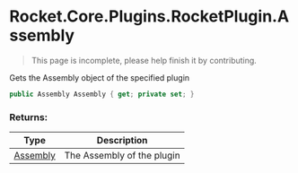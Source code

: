 # Rocket.Core.Plugins.RocketPlugin.Assembly

> This page is incomplete, please help finish it by contributing.

Gets the Assembly object of the specified plugin

```csharp
public Assembly Assembly { get; private set; }
```

### Returns:

Type | Description
------------ | -------------
[Assembly](https://docs.microsoft.com/en-us/dotnet/api/system.reflection.assembly?view=netframework-3.5) | The Assembly of the plugin